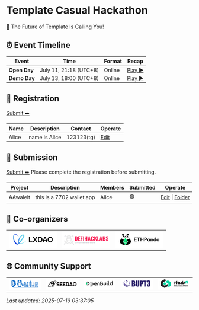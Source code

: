 # Template Casual Hackathon

<!-- [English](/docs/README_EN-US.md) | [简体中文](/docs/README_ZH-CN.md) -->

🧬 The Future of Template Is Calling You!


## ⏰ Event Timeline

| Event           | Time                  | Format    | Recap                |
| --------------- | --------------------- | --------- | ------------------------------ |
| **Open Day**  | July 11, 21:18 (UTC+8) | Online | [Play ▶️](https://example.com/) |
| **Demo Day** | July 13, 18:00 (UTC+8) | Online |   [Play ▶️](https://example.com/)  |


## 📝 Registration

[Submit ➡️](https://github.com/CasualHackathon/Template/issues/new?title=Registration&body=Name%5B姓名%5D%3A%0ADescription%5B个人介绍%5D%3A%0AContactMethod%5B联系方式%5D%3A%0AContact%5B联系账号%5D%3A)

<!-- Registration star -->
| Name | Description | Contact | Operate |
| ---- | ----------- | ------- | ------- |
| Alice | name is Alice | 123123(tg) | [Edit](https://github.com/CasualHackathon/Template/issues/new?title=Registration%20-%20Alice&body=Name%5B%E5%A7%93%E5%90%8D%5D%3A%20Alice%0ADescription%5B%E4%B8%AA%E4%BA%BA%E4%BB%8B%E7%BB%8D%5D%3A%20name%20is%20Alice%0AContactMethod%5B%E8%81%94%E7%B3%BB%E6%96%B9%E5%BC%8F%5D%3A%20tg%0AContact%5B%E8%81%94%E7%B3%BB%E8%B4%A6%E5%8F%B7%5D%3A%20123123) |

<!-- Registration end -->


## 🎯 Submission

[Submit ➡️](https://github.com/CasualHackathon/Template/issues/new?title=Submission&body=ProjectName%5B项目名称%5D:%0AProjectDescription%5B项目描述%5D:%0AWalletAddress%5B钱包地址%5D:)
Please complete the registration before submitting.

<!-- Submission start -->
| Project | Description | Members | Submitted | Operate |
| ----------- | ----------------- | -------------- | ------ | -------- |
| AAwalelt | this is a 7702 wallet app | Alice | 🟢 | [Edit](https://github.com/CasualHackathon/Template/issues/new?title=Submission%20-%20AAwalelt&body=ProjectName%5B%E9%A1%B9%E7%9B%AE%E5%90%8D%E7%A7%B0%5D%3AAAwalelt%0AProjectDescription%5B%E9%A1%B9%E7%9B%AE%E6%8F%8F%E8%BF%B0%5D%3Athis%20is%20a%207702%20wallet%20app%0AProjectMembers%5B%E9%A1%B9%E7%9B%AE%E6%88%90%E5%91%98%5D%3AAlice%0AWalletAddress%5B%E9%92%B1%E5%8C%85%E5%9C%B0%E5%9D%80%5D%3A0xxxxxx) &#124; [Folder](https://github.com/CasualHackathon/Template/tree/main/submission/BiscuitCoder) |

<!-- Submission end -->


## 🤝 Co-organizers


<table>
    <tr>
        <td  align="center" valign="middle">
            <a href="https://lxdao.io/" target="_blank">
                <img src="./materials/LXDAO.png" alt="LXDAO" width="130" />
            </a>
        </td>
         <td align="center" valign="middle">
            <a href="https://defihacklabs.io/" target="_blank">
                <img src="./materials/defihacklabs.png" alt="defihacklabs" width="130" />
            </a>
        </td>
        <td  align="center" valign="middle">
            <a href="https://ethpanda.org/" target="_blank">
                <img src="./materials/ETHPanda.png" alt="ETHPanda" width="130" />
            </a>
        </td>
    </tr>
</table>

## 🌐 Community Support

<table>
    <tr>
        <td align="center" valign="middle">
            <a href="https://learnblockchain.cn/" target="_blank">
                <img src="./materials/learnblockchain.png" alt="learnblockchain" width="130" />
            </a>
        </td>
        <td align="center" valign="middle">
            <a href="https://seedao.xyz/" target="_blank">
                <img src="./materials/SEEDDAO.png" alt="SEEDDAO" width="130" />
            </a>
        </td>
        <td align="center" valign="middle">
            <a href="https://openbuild.xyz/" target="_blank">
                <img src="./materials/OpenBuild.png" alt="OpenBuild" width="130" />
            </a>
        </td>
        <td align="center" valign="middle">
            <a href="https://x.com/BUPT3DAO" target="_blank">
                <img src="./materials/bupt3.png" alt="bupt3" width="130" />
            </a>
        </td>
        <td align="center" valign="middle">
            <a href="https://x.com/THUBA_DAO/" target="_blank">
                <img src="./materials/thuba.png" alt="THUBA_DAO" width="130" />
            </a>
        </td>
    </tr>
</table>

_Last updated: 2025-07-19 03:37:05_
